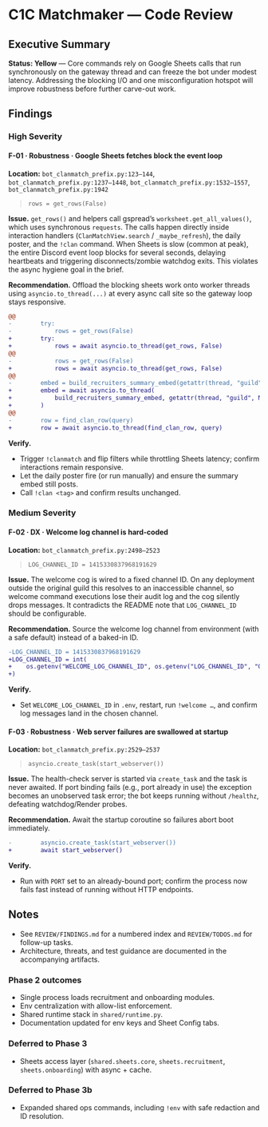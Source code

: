 # C1C Matchmaker — Code Review

## Executive Summary
**Status: Yellow** — Core commands rely on Google Sheets calls that run synchronously on the gateway thread and can freeze the bot under modest latency. Addressing the blocking I/O and one misconfiguration hotspot will improve robustness before further carve-out work.

## Findings

### High Severity

#### F-01 · Robustness · Google Sheets fetches block the event loop
**Location:** `bot_clanmatch_prefix.py:123–144`, `bot_clanmatch_prefix.py:1237–1448`, `bot_clanmatch_prefix.py:1532–1557`, `bot_clanmatch_prefix.py:1942`

> `rows = get_rows(False)`

**Issue.** `get_rows()` and helpers call gspread’s `worksheet.get_all_values()`, which uses synchronous `requests`. The calls happen directly inside interaction handlers (`ClanMatchView.search` / `_maybe_refresh`), the daily poster, and the `!clan` command. When Sheets is slow (common at peak), the entire Discord event loop blocks for several seconds, delaying heartbeats and triggering disconnects/zombie watchdog exits. This violates the async hygiene goal in the brief.

**Recommendation.** Offload the blocking sheets work onto worker threads using `asyncio.to_thread(...)` at every async call site so the gateway loop stays responsive.

```diff
@@
-        try:
-            rows = get_rows(False)
+        try:
+            rows = await asyncio.to_thread(get_rows, False)
@@
-            rows = get_rows(False)
+            rows = await asyncio.to_thread(get_rows, False)
@@
-        embed = build_recruiters_summary_embed(getattr(thread, "guild", None))
+        embed = await asyncio.to_thread(
+            build_recruiters_summary_embed, getattr(thread, "guild", None)
+        )
@@
-        row = find_clan_row(query)
+        row = await asyncio.to_thread(find_clan_row, query)
```

**Verify.**
- Trigger `!clanmatch` and flip filters while throttling Sheets latency; confirm interactions remain responsive.
- Let the daily poster fire (or run manually) and ensure the summary embed still posts.
- Call `!clan <tag>` and confirm results unchanged.

### Medium Severity

#### F-02 · DX · Welcome log channel is hard-coded
**Location:** `bot_clanmatch_prefix.py:2498–2523`

> `LOG_CHANNEL_ID = 1415330837968191629`

**Issue.** The welcome cog is wired to a fixed channel ID. On any deployment outside the original guild this resolves to an inaccessible channel, so welcome command executions lose their audit log and the cog silently drops messages. It contradicts the README note that `LOG_CHANNEL_ID` should be configurable.

**Recommendation.** Source the welcome log channel from environment (with a safe default) instead of a baked-in ID.

```diff
-LOG_CHANNEL_ID = 1415330837968191629
+LOG_CHANNEL_ID = int(
+    os.getenv("WELCOME_LOG_CHANNEL_ID", os.getenv("LOG_CHANNEL_ID", "0")) or "0"
+)
```

**Verify.**
- Set `WELCOME_LOG_CHANNEL_ID` in `.env`, restart, run `!welcome …`, and confirm log messages land in the chosen channel.

#### F-03 · Robustness · Web server failures are swallowed at startup
**Location:** `bot_clanmatch_prefix.py:2529–2537`

> `asyncio.create_task(start_webserver())`

**Issue.** The health-check server is started via `create_task` and the task is never awaited. If port binding fails (e.g., port already in use) the exception becomes an unobserved task error; the bot keeps running without `/healthz`, defeating watchdog/Render probes.

**Recommendation.** Await the startup coroutine so failures abort boot immediately.

```diff
-        asyncio.create_task(start_webserver())
+        await start_webserver()
```

**Verify.**
- Run with `PORT` set to an already-bound port; confirm the process now fails fast instead of running without HTTP endpoints.

## Notes
- See `REVIEW/FINDINGS.md` for a numbered index and `REVIEW/TODOS.md` for follow-up tasks.
- Architecture, threats, and test guidance are documented in the accompanying artifacts.

### Phase 2 outcomes
- Single process loads recruitment and onboarding modules.
- Env centralization with allow-list enforcement.
- Shared runtime stack in `shared/runtime.py`.
- Documentation updated for env keys and Sheet Config tabs.

### Deferred to Phase 3
- Sheets access layer (`shared.sheets.core`, `sheets.recruitment`, `sheets.onboarding`) with async + cache.

### Deferred to Phase 3b
- Expanded shared ops commands, including `!env` with safe redaction and ID resolution.
